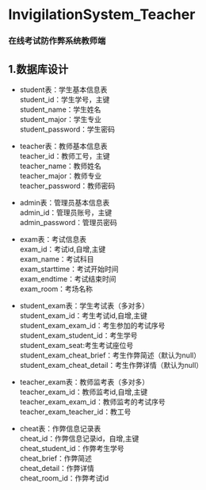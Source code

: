 # InvigilationSystem_Teacher
### 在线考试防作弊系统教师端  
## 1.数据库设计    
 - student表：学生基本信息表  
 student_id：学生学号，主键  
 student_name：学生姓名  
 student_major：学生专业  
 student_password：学生密码  
    
 - teacher表：教师基本信息表  
 teacher_id：教师工号，主键  
 teacher_name：教师姓名  
 teacher_major：教师专业  
 teacher_password：教师密码
 
 - admin表：管理员基本信息表  
 admin_id：管理员账号，主键  
 admin_password：管理员密码
    
 - exam表：考试信息表  
 exam_id：考试id,自增,主键  
 exam_name：考试科目  
 exam_starttime：考试开始时间  
 exam_endtime：考试结束时间   
 exam_room：考场名称

 - student_exam表：学生考试表（多对多）  
 student_exam_id：考生考试id,自增,主键  
 student_exam_exam_id：考生参加的考试序号  
 student_exam_student_id：考生学号  
 student_exam_seat:考生考试座位号  
 student_exam_cheat_brief：考生作弊简述（默认为null）  
 student_exam_cheat_detail：考生作弊详情（默认为null）
 
 - teacher_exam表：教师监考表（多对多）  
  teacher_exam_id：教师监考id,自增,主键  
  teacher_exam_exam_id：教师监考的考试序号  
  teacher_exam_teacher_id：教工号  
 
 - cheat表：作弊信息记录表  
 cheat_id：作弊信息记录id，自增,主键  
 cheat_student_id：作弊考生学号  
 cheat_brief：作弊简述  
 cheat_detail：作弊详情  
 cheat_room_id：作弊考试id
